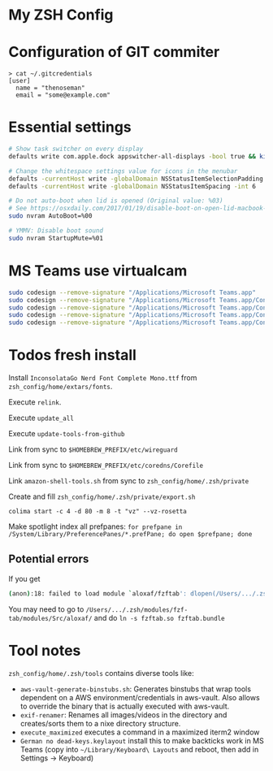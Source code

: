 # My ZSH Config

# Configuration of GIT commiter
```
> cat ~/.gitcredentials
[user]
  name = "thenoseman"
  email = "some@example.com"
```



# Essential settings

```bash
# Show task switcher on every display
defaults write com.apple.dock appswitcher-all-displays -bool true && killall Dock

# Change the whitespace settings value for icons in the menubar
defaults -currentHost write -globalDomain NSStatusItemSelectionPadding -int 6
defaults -currentHost write -globalDomain NSStatusItemSpacing -int 6

# Do not auto-boot when lid is opened (Original value: %03)
# See https://osxdaily.com/2017/01/19/disable-boot-on-open-lid-macbook-pro/
sudo nvram AutoBoot=%00

# YMMV: Disable boot sound
sudo nvram StartupMute=%01
```



# MS Teams use virtualcam

```bash
sudo codesign --remove-signature "/Applications/Microsoft Teams.app"
sudo codesign --remove-signature "/Applications/Microsoft Teams.app/Contents/Frameworks/Microsoft Teams Helper.app"
sudo codesign --remove-signature "/Applications/Microsoft Teams.app/Contents/Frameworks/Microsoft Teams Helper (GPU).app"
sudo codesign --remove-signature "/Applications/Microsoft Teams.app/Contents/Frameworks/Microsoft Teams Helper (Renderer).app"
sudo codesign --remove-signature "/Applications/Microsoft Teams.app/Contents/Frameworks/Microsoft Teams Helper (Plugin).app"
```

# Todos fresh install
Install `InconsolataGo Nerd Font Complete Mono.ttf` from `zsh_config/home/extars/fonts`.

Execute `relink`.

Execute `update_all`

Execute `update-tools-from-github`

Link from sync to `$HOMEBREW_PREFIX/etc/wireguard`

Link from sync to `$HOMEBREW_PREFIX/etc/coredns/Corefile`

Link `amazon-shell-tools.sh` from sync to `zsh_config/home/.zsh/private`

Create and fill `zsh_config/home/.zsh/private/export.sh`

`colima start -c 4 -d 80 -m 8 -t "vz" --vz-rosetta`

Make spotlight index all prefpanes: `for prefpane in /System/Library/PreferencePanes/*.prefPane; do open $prefpane; done`

## Potential errors

If you get 

```bash
(anon):18: failed to load module `aloxaf/fzftab': dlopen(/Users/.../.zsh/modules/fzf-tab/modules/Src/aloxaf/fzftab.bundle, 0x0009):
```

You may need to go to `/Users/.../.zsh/modules/fzf-tab/modules/Src/aloxaf/` and do `ln -s fzftab.so fzftab.bundle`

# Tool notes

`zsh_config/home/.zsh/tools` contains diverse tools like:

- `aws-vault-generate-binstubs.sh`: Generates binstubs that wrap tools dependent on a AWS environment/credentials in aws-vault. Also allows to override the binary that is actually executed with aws-vault.
- `exif-renamer`: Renames all images/videos in the directory and creates/sorts them to a nixe directory structure.
- `execute_maximized` executes a command in a maximized iterm2 window
- `German no dead-keys.keylayout` install this to make backticks work in MS Teams (copy into `~/Library/Keyboard\ Layouts` and reboot, then add in Settings -> Keyboard) 
